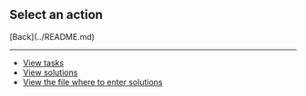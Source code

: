 <h2>Select an action</h2>
[Back](../README.md)

********************************************************************************
+ [View tasks](Photo/E1S1CPhoto.md)
+ [View solutions](Decisions)
+ [View the file where to enter solutions](Exam.v2/Exam.v2/src/ru/vsu/cs/course1)
